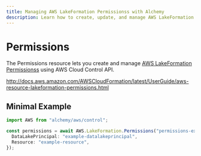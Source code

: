 ```yaml
---
title: Managing AWS LakeFormation Permissionss with Alchemy
description: Learn how to create, update, and manage AWS LakeFormation Permissionss using Alchemy Cloud Control.
---
```


# Permissions

The Permissions resource lets you create and manage [AWS LakeFormation Permissionss](https://docs.aws.amazon.com/lakeformation/latest/userguide/) using AWS Cloud Control API.

http://docs.aws.amazon.com/AWSCloudFormation/latest/UserGuide/aws-resource-lakeformation-permissions.html

## Minimal Example

```ts
import AWS from "alchemy/aws/control";

const permissions = await AWS.LakeFormation.Permissions("permissions-example", {
  DataLakePrincipal: "example-datalakeprincipal",
  Resource: "example-resource",
});
```

